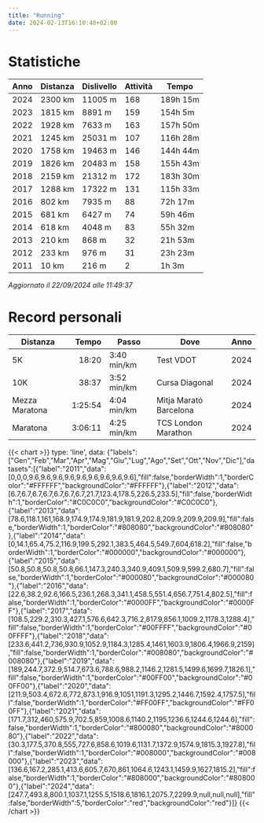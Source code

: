 ```yaml
---
title: "Running"
date: 2024-02-13T16:10:40+02:00
---
```


# Statistiche

| Anno | Distanza | Dislivello | Attività |    Tempo |
|------|----------|------------|----------|----------|
| 2024 |  2300 km |    11005 m |      168 | 189h 15m |
| 2023 |  1815 km |     8891 m |      159 | 154h  5m |
| 2022 |  1928 km |     7633 m |      163 | 157h 50m |
| 2021 |  1245 km |    25031 m |      107 | 116h 28m |
| 2020 |  1758 km |    19463 m |      146 | 144h 44m |
| 2019 |  1826 km |    20483 m |      158 | 155h 43m |
| 2018 |  2159 km |    21312 m |      172 | 183h 30m |
| 2017 |  1288 km |    17322 m |      131 | 115h 33m |
| 2016 |   802 km |     7935 m |       88 |  72h 17m |
| 2015 |   681 km |     6427 m |       74 |  59h 46m |
| 2014 |   618 km |     4048 m |       83 |  55h 32m |
| 2013 |   210 km |      868 m |       32 |  21h 53m |
| 2012 |   233 km |      976 m |       31 |  23h 23m |
| 2011 |    10 km |      216 m |        2 |   1h  3m |

_Aggiornato il 22/09/2024 alle 11:49:37_


# Record personali

| Distanza       |   Tempo | Passo       | Dove                   | Anno |
|----------------|--------:|-------------|------------------------|------|
| 5K             |   18:20 | 3:40 min/km | Test VDOT              | 2024 |
| 10K            |   38:37 | 3:52 min/km | Cursa Diagonal         | 2024 |
| Mezza Maratona | 1:25:54 | 4:04 min/km | Mitja Marató Barcelona | 2024 |
| Maratona       | 3:06:11 | 4:25 min/km | TCS London Marathon    | 2024 |

{{< chart >}}
type: 'line',
data: {"labels":["Gen","Feb","Mar","Apr","Mag","Giu","Lug","Ago","Set","Ott","Nov","Dic"],"datasets":[{"label":"2011","data":[0,0,0,9.6,9.6,9.6,9.6,9.6,9.6,9.6,9.6,9.6],"fill":false,"borderWidth":1,"borderColor":"#FFFFFF","backgroundColor":"#FFFFFF"},{"label":"2012","data":[6.7,6.7,6.7,6.7,6.7,6.7,6.7,21.7,123.4,178.5,226.5,233.5],"fill":false,"borderWidth":1,"borderColor":"#C0C0C0","backgroundColor":"#C0C0C0"},{"label":"2013","data":[78.6,118.1,161,168.9,174.9,174.9,181.9,181.9,202.8,209.9,209.9,209.9],"fill":false,"borderWidth":1,"borderColor":"#808080","backgroundColor":"#808080"},{"label":"2014","data":[0,14.1,65.4,75.2,116.9,199.5,292.1,383.5,464.5,549.7,604,618.2],"fill":false,"borderWidth":1,"borderColor":"#000000","backgroundColor":"#000000"},{"label":"2015","data":[50.8,50.8,50.8,50.8,66.1,147.3,240.3,340.9,409.1,509.9,599.2,680.7],"fill":false,"borderWidth":1,"borderColor":"#000080","backgroundColor":"#000080"},{"label":"2016","data":[22.6,38.2,92.6,166.5,236.1,268.3,341.1,458.5,551.4,656.7,751.4,802.5],"fill":false,"borderWidth":1,"borderColor":"#0000FF","backgroundColor":"#0000FF"},{"label":"2017","data":[108.5,229.2,310.3,427.1,576.6,642.3,716.2,817.9,856.1,1009.2,1178.3,1288.4],"fill":false,"borderWidth":1,"borderColor":"#00FFFF","backgroundColor":"#00FFFF"},{"label":"2018","data":[233.6,441.2,736,930.9,1052.9,1184.3,1285.4,1461,1603.9,1806.4,1966.9,2159],"fill":false,"borderWidth":1,"borderColor":"#008080","backgroundColor":"#008080"},{"label":"2019","data":[189,244.7,372.9,514.7,673.6,788.6,988.2,1146.2,1281.5,1499.6,1699.7,1826.1],"fill":false,"borderWidth":1,"borderColor":"#00FF00","backgroundColor":"#00FF00"},{"label":"2020","data":[211.9,503.4,672.6,772,873.1,916.9,1051,1191.3,1295.2,1446.7,1592.4,1757.5],"fill":false,"borderWidth":1,"borderColor":"#FF00FF","backgroundColor":"#FF00FF"},{"label":"2021","data":[171.7,312,460,575.9,702.5,859,1008.6,1140.2,1195,1236.6,1244.6,1244.6],"fill":false,"borderWidth":1,"borderColor":"#800080","backgroundColor":"#800080"},{"label":"2022","data":[30.3,177.5,370.8,555,727.6,858.6,1019.6,1131.7,1372.9,1574.9,1815.3,1927.8],"fill":false,"borderWidth":1,"borderColor":"#008000","backgroundColor":"#008000"},{"label":"2023","data":[136.6,167.2,285.1,413.6,605.7,670,861,1064.6,1243.1,1459.9,1627,1815.2],"fill":false,"borderWidth":1,"borderColor":"#808000","backgroundColor":"#808000"},{"label":"2024","data":[247.7,493.8,800.1,1037.1,1255.5,1518.6,1816.1,2075.7,2299.9,null,null,null],"fill":false,"borderWidth":5,"borderColor":"red","backgroundColor":"red"}]}
{{< /chart >}}

